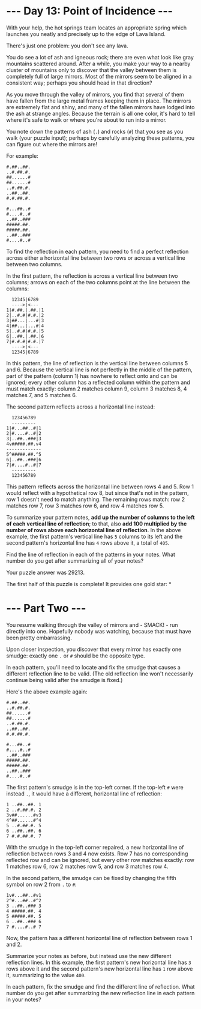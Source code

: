# --- Day 13: Point of Incidence ---

With your help, the hot springs team locates an appropriate spring which launches you neatly and precisely up to the
edge of Lava Island.

There's just one problem: you don't see any lava.

You do see a lot of ash and igneous rock; there are even what look like gray mountains scattered around. After a while,
you make your way to a nearby cluster of mountains only to discover that the valley between them is completely full of
large mirrors. Most of the mirrors seem to be aligned in a consistent way; perhaps you should head in that direction?

As you move through the valley of mirrors, you find that several of them have fallen from the large metal frames keeping
them in place. The mirrors are extremely flat and shiny, and many of the fallen mirrors have lodged into the ash at
strange angles. Because the terrain is all one color, it's hard to tell where it's safe to walk or where you're about to
run into a mirror.

You note down the patterns of ash (`.`) and rocks (`#`) that you see as you walk (your puzzle input); perhaps by
carefully analyzing these patterns, you can figure out where the mirrors are!

For example:

```
#.##..##.
..#.##.#.
##......#
##......#
..#.##.#.
..##..##.
#.#.##.#.

#...##..#
#....#..#
..##..###
#####.##.
#####.##.
..##..###
#....#..#
```

To find the reflection in each pattern, you need to find a perfect reflection across either a horizontal line between
two rows or across a vertical line between two columns.

In the first pattern, the reflection is across a vertical line between two columns; arrows on each of the two columns
point at the line between the columns:

```
  12345|6789
  ---->|<---      
1|#.##.|.##.|1
2|..#.#|#.#.|2
3|##...|...#|3
4|##...|...#|4
5|..#.#|#.#.|5
6|..##.|.##.|6
7|#.#.#|#.#.|7
  ---->|<---
  12345|6789
```

In this pattern, the line of reflection is the vertical line between columns 5 and 6. Because the vertical line is not
perfectly in the middle of the pattern, part of the pattern (column 1) has nowhere to reflect onto and can be ignored;
every other column has a reflected column within the pattern and must match exactly: column 2 matches column 9, column 3
matches 8, 4 matches 7, and 5 matches 6.

The second pattern reflects across a horizontal line instead:

```
  123456789
  ---------
1|#...##..#|1
2|#....#..#|2
3|..##..###|3
4v#####.##.v4
-------------
5^#####.##.^5
6|..##..###|6
7|#....#..#|7
  ---------
  123456789
```

This pattern reflects across the horizontal line between rows 4 and 5. Row 1 would reflect with a hypothetical row 8,
but since that's not in the pattern, row 1 doesn't need to match anything. The remaining rows match: row 2 matches row
7, row 3 matches row 6, and row 4 matches row 5.

To summarize your pattern notes, **add up the number of columns to the left of each vertical line of reflection**; to
that, also **add 100 multiplied by the number of rows above each horizontal line of reflection**. In the above example,
the first pattern's vertical line has `5` columns to its left and the second pattern's horizontal line has `4` rows
above it, a total of `405`.

Find the line of reflection in each of the patterns in your notes. What number do you get after summarizing all of your
notes?

Your puzzle answer was 29213.

The first half of this puzzle is complete! It provides one gold star: *

# --- Part Two ---

You resume walking through the valley of mirrors and - SMACK! - run directly into one. Hopefully nobody was watching,
because that must have been pretty embarrassing.

Upon closer inspection, you discover that every mirror has exactly one smudge: exactly one `.` or `#` should be the
opposite type.

In each pattern, you'll need to locate and fix the smudge that causes a different reflection line to be valid. (The old
reflection line won't necessarily continue being valid after the smudge is fixed.)

Here's the above example again:

```
#.##..##.
..#.##.#.
##......#
##......#
..#.##.#.
..##..##.
#.#.##.#.

#...##..#
#....#..#
..##..###
#####.##.
#####.##.
..##..###
#....#..#
```

The first pattern's smudge is in the top-left corner. If the top-left `#` were instead `.`, it would have a different,
horizontal line of reflection:

```
1 ..##..##. 1
2 ..#.##.#. 2
3v##......#v3
4^##......#^4
5 ..#.##.#. 5
6 ..##..##. 6
7 #.#.##.#. 7
```

With the smudge in the top-left corner repaired, a new horizontal line of reflection between rows 3 and 4 now exists.
Row 7 has no corresponding reflected row and can be ignored, but every other row matches exactly: row 1 matches row 6,
row 2 matches row 5, and row 3 matches row 4.

In the second pattern, the smudge can be fixed by changing the fifth symbol on row 2 from `.` to `#`:

```
1v#...##..#v1
2^#...##..#^2
3 ..##..### 3
4 #####.##. 4
5 #####.##. 5
6 ..##..### 6
7 #....#..# 7
```

Now, the pattern has a different horizontal line of reflection between rows 1 and 2.

Summarize your notes as before, but instead use the new different reflection lines. In this example, the first pattern's
new horizontal line has `3` rows above it and the second pattern's new horizontal line has `1` row above it, summarizing
to the value `400`.

In each pattern, fix the smudge and find the different line of reflection. What number do you get after summarizing the
new reflection line in each pattern in your notes?
